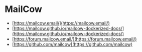 # MailCow

- [https://mailcow.email/](https://mailcow.email/)
- [https://mailcow.github.io/mailcow-dockerized-docs/](https://mailcow.github.io/mailcow-dockerized-docs/)
- [https://forum.mailcow.email/](https://forum.mailcow.email/)
- [https://github.com/mailcow](https://github.com/mailcow)
